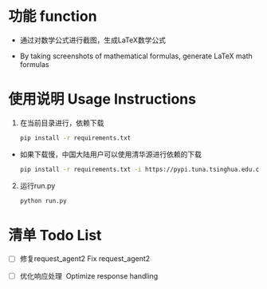 # 功能 function

- 通过对数学公式进行截图，生成LaTeX数学公式

- By taking screenshots of mathematical formulas, generate LaTeX math formulas



# 使用说明 Usage Instructions



1. 在当前目录进行，依赖下载
   
   ```bash
   pip install -r requirements.txt 
   ```
- 如果下载慢，中国大陆用户可以使用清华源进行依赖的下载
  
  ```bash
  pip install -r requirements.txt -i https://pypi.tuna.tsinghua.edu.cn/simple/
  ```
2. 运行run.py
   
   ```bash
   python run.py
   ```
   
   

# 清单 Todo List

- [ ] 修复request_agent2  Fix request_agent2

- [ ] 优化响应处理  Optimize response handling
